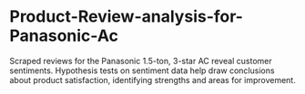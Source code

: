 # Product-Review-analysis-for-Panasonic-Ac
Scraped reviews for the Panasonic 1.5-ton, 3-star AC reveal customer sentiments. Hypothesis tests on sentiment data help draw conclusions about product satisfaction, identifying strengths and areas for improvement.
